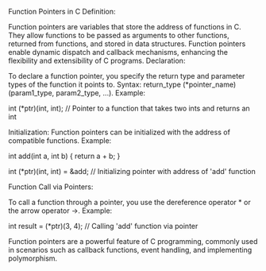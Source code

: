  Function Pointers in C
Definition:

Function pointers are variables that store the address of functions in C.
They allow functions to be passed as arguments to other functions, returned from functions, and stored in data structures.
Function pointers enable dynamic dispatch and callback mechanisms, enhancing the flexibility and extensibility of C programs.
Declaration:

To declare a function pointer, you specify the return type and parameter types of the function it points to.
Syntax: return_type (*pointer_name)(param1_type, param2_type, ...).
Example:

int (*ptr)(int, int); // Pointer to a function that takes two ints and returns an int

Initialization:
Function pointers can be initialized with the address of compatible functions.
Example:

int add(int a, int b) {
    return a + b;
}

int (*ptr)(int, int) = &add; // Initializing pointer with address of 'add' function

Function Call via Pointers:

To call a function through a pointer, you use the dereference operator * or the arrow operator ->.
Example:

int result = (*ptr)(3, 4); // Calling 'add' function via pointer

Function pointers are a powerful feature of C programming, commonly used in scenarios such as callback functions, event handling, and implementing polymorphism.
